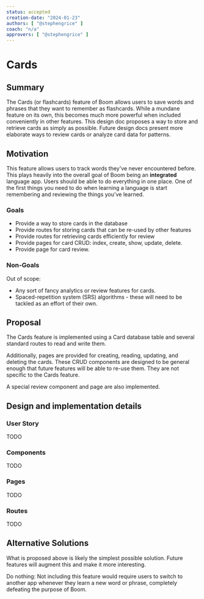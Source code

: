 ```yaml
---
status: accepted
creation-date: "2024-01-23"
authors: [ "@stephengrice" ]
coach: "n/a"
approvers: [ "@stephengrice" ]
---
```


# Cards

## Summary

The Cards (or flashcards) feature of Boom allows users to save words and phrases that they want to remember as flashcards. While a mundane feature on its own, this becomes much more powerful when included conveniently in other features. This design doc proposes a way to store and retrieve cards as simply as possible. Future design docs present more elaborate ways to review cards or analyze card data for patterns.

## Motivation

This feature allows users to track words they've never encountered before. This plays heavily into the overall goal of Boom being an **integrated** language app. Users should be able to do everything in one place. One of the first things you need to do when learning a language is start remembering and reviewing the things you've learned.

### Goals

- Provide a way to store cards in the database
- Provide routes for storing cards that can be re-used by other features
- Provide routes for retrieving cards efficiently for review
- Provide pages for card CRUD: index, create, show, update, delete.
- Provide page for card review.

### Non-Goals

Out of scope:

- Any sort of fancy analytics or review features for cards.
- Spaced-repetition system (SRS) algorithms - these will need to be tackled as an effort of their own.

## Proposal

The Cards feature is implemented using a Card database table and several standard routes to read and write them.

Additionally, pages are provided for creating, reading, updating, and deleting the cards. These CRUD components are designed to be general enough that future features will be able to re-use them. They are not specific to the Cards feature.

A special review component and page are also implemented.

## Design and implementation details

### User Story

TODO

### Components

TODO

### Pages

TODO

### Routes

TODO

## Alternative Solutions

What is proposed above is likely the simplest possible solution. Future features will augment this and make it more interesting.

Do nothing: Not including this feature would require users to switch to another app whenever they learn a new word or phrase, completely defeating the purpose of Boom.
